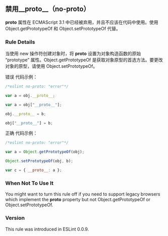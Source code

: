 ## 禁用__proto__（no-proto）

__proto__ 属性在 ECMAScript 3.1 中已经被弃用，并且不应该在代码中使用。使用 Object.getPrototypeOf 和 Object.setPrototypeOf 代替。

### Rule Details
当使用 new 操作符创建对象时，将 __proto__ 设置为对象构造函数的原始 “prototype” 属性。Object.getPrototypeOf 是获取对象原型的首选方法。要更改对象的原型，请使用 Object.setPrototypeOf。

错误 代码示例：
```js
/*eslint no-proto: "error"*/

var a = obj.__proto__;

var a = obj["__proto__"];

obj.__proto__ = b;

obj["__proto__"] = b;
```

正确 代码示例：
```js
/*eslint no-proto: "error"*/

var a = Object.getPrototypeOf(obj);

Object.setPrototypeOf(obj, b);

var c = { __proto__: a };
```

### When Not To Use It
You might want to turn this rule off if you need to support legacy browsers which implement the __proto__ property but not Object.getPrototypeOf or Object.setPrototypeOf.

### Version
This rule was introduced in ESLint 0.0.9.
